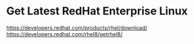 
# Get Latest RedHat Enterprise Linux
https://developers.redhat.com/products/rhel/download/
https://developers.redhat.com/rhel8/getrhel8/
